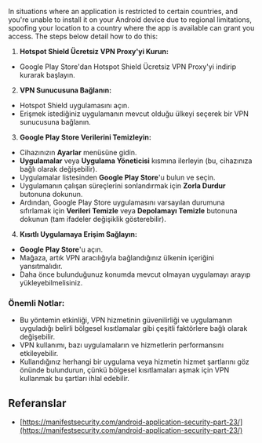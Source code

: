 In situations where an application is restricted to certain countries, and you're unable to install it on your Android device due to regional limitations, spoofing your location to a country where the app is available can grant you access. The steps below detail how to do this:

1. **Hotspot Shield Ücretsiz VPN Proxy'yi Kurun:**
- Google Play Store'dan Hotspot Shield Ücretsiz VPN Proxy'yi indirip kurarak başlayın.

2. **VPN Sunucusuna Bağlanın:**
- Hotspot Shield uygulamasını açın.
- Erişmek istediğiniz uygulamanın mevcut olduğu ülkeyi seçerek bir VPN sunucusuna bağlanın.

3. **Google Play Store Verilerini Temizleyin:**
- Cihazınızın **Ayarlar** menüsüne gidin.
- **Uygulamalar** veya **Uygulama Yöneticisi** kısmına ilerleyin (bu, cihazınıza bağlı olarak değişebilir).
- Uygulamalar listesinden **Google Play Store**'u bulun ve seçin.
- Uygulamanın çalışan süreçlerini sonlandırmak için **Zorla Durdur** butonuna dokunun.
- Ardından, Google Play Store uygulamasını varsayılan durumuna sıfırlamak için **Verileri Temizle** veya **Depolamayı Temizle** butonuna dokunun (tam ifadeler değişiklik gösterebilir).

4. **Kısıtlı Uygulamaya Erişim Sağlayın:**
- **Google Play Store**'u açın.
- Mağaza, artık VPN aracılığıyla bağlandığınız ülkenin içeriğini yansıtmalıdır.
- Daha önce bulunduğunuz konumda mevcut olmayan uygulamayı arayıp yükleyebilmelisiniz.

### Önemli Notlar:
- Bu yöntemin etkinliği, VPN hizmetinin güvenilirliği ve uygulamanın uyguladığı belirli bölgesel kısıtlamalar gibi çeşitli faktörlere bağlı olarak değişebilir.
- VPN kullanımı, bazı uygulamaların ve hizmetlerin performansını etkileyebilir.
- Kullandığınız herhangi bir uygulama veya hizmetin hizmet şartlarını göz önünde bulundurun, çünkü bölgesel kısıtlamaları aşmak için VPN kullanmak bu şartları ihlal edebilir.

## Referanslar
* [https://manifestsecurity.com/android-application-security-part-23/](https://manifestsecurity.com/android-application-security-part-23/)
